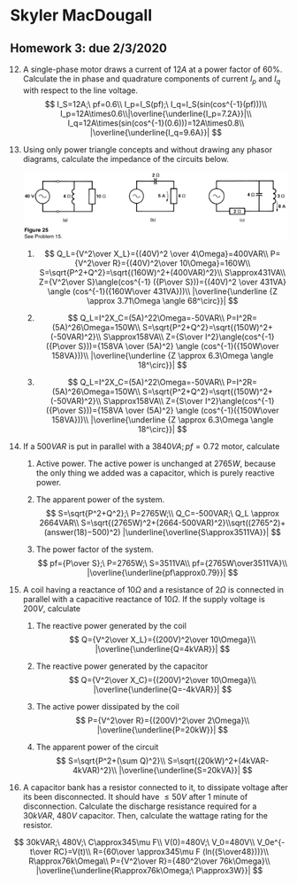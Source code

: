 # Skyler MacDougall

## Homework 3: due 2/3/2020

12. A single-phase motor draws a current of $12A$ at a power factor of $60\%$. Calculate the in phase and quadrature components of current $I_p$ and $I_q$ with respect to the line voltage. 
    $$
    I_S=12A;\ pf=0.6\\
    I_p=I_S(pf);\ I_q=I_S(sin(cos^{-1}(pf)))\\
I_p=12A\times0.6\\|\overline{\underline{I_p=7.2A}}|\\
    I_q=12A\times(sin(cos^{-1}(0.6)))=12A\times0.8\\
    |\overline{\underline{I_q=9.6A}}|
    $$



15. Using only power triangle concepts and without drawing any phasor diagrams, calculate the impedance of the circuits below.

    ![hw3Circuits](hw3.assets/hw3Circuits.png)

    1. $$
        Q_L={V^2\over X_L}={(40V)^2 \over 4\Omega}=400VAR\\
        P={V^2\over R}={(40V)^2\over 10\Omega}=160W\\
        S=\sqrt{P^2+Q^2}=\sqrt{(160W)^2+(400VAR)^2}\\
        S\approx431VA\\
        Z={V^2\over S}\angle(cos^{-1} ({P\over S}))={(40V)^2 \over 431VA} \angle (cos^{-1}({160W\over 431VA}))\\
        |\overline{\underline {Z \approx 3.71\Omega \angle 68^\circ}}|
        $$

    2. $$
        Q_L=I^2X_C=(5A)^22\Omega=-50VAR\\
        P=I^2R=(5A)^26\Omega=150W\\
        S=\sqrt{P^2+Q^2}=\sqrt{(150W)^2+(-50VAR)^2}\\
        S\approx158VA\\
        Z={S\over I^2}\angle(cos^{-1} ({P\over S}))={158VA \over (5A)^2} \angle (cos^{-1}({150W\over 158VA}))\\
        |\overline{\underline {Z \approx 6.3\Omega \angle 18^\circ}}|
        $$

    3. $$
        Q_L=I^2X_C=(5A)^22\Omega=-50VAR\\
        P=I^2R=(5A)^26\Omega=150W\\
        S=\sqrt{P^2+Q^2}=\sqrt{(150W)^2+(-50VAR)^2}\\
        S\approx158VA\\
        Z={S\over I^2}\angle(cos^{-1} ({P\over S}))={158VA \over (5A)^2} \angle (cos^{-1}({150W\over 158VA}))\\
        |\overline{\underline {Z \approx 6.3\Omega \angle 18^\circ}}|
        $$



20. If a $500VAR$ is put in parallel with a $3840VA; pf=0.72$ motor, calculate

    1. Active power.
        The active power is unchanged at $2765W$, because the only thing we added was a capacitor, which is purely reactive power. 

    2. The apparent power of the system.
        $$
        S=\sqrt{P^2+Q^2};\ P=2765W;\\ Q_C=-500VAR;\ Q_L \approx 2664VAR\\
        S=\sqrt{(2765W)^2+(2664-500VAR)^2}\\sqrt((2765^2)+(answer(18)−500)^2)
        |\underline{\overline{S\approx3511VA}}|
        $$

    3. The power factor of the system.
        $$
        pf={P\over S};\ P=2765W;\ S=3511VA\\
        pf={2765W\over3511VA}\\
        |\overline{\underline{pf\approx0.79}}|
        $$



21. A coil having a reactance of $10\Omega$ and a resistance of $2\Omega$ is connected in parallel with a capacitive reactance of $10\Omega$. If the supply voltage is $200V$, calculate

    1. The reactive power generated by the coil
        $$
        Q={V^2\over X_L}={(200V)^2\over 10\Omega}\\
        |\overline{\underline{Q=4kVAR}}|
$$
        
    2. The reactive power generated by the capacitor
$$
        Q={V^2\over X_C}={(200V)^2\over 10\Omega}\\
    |\overline{\underline{Q=-4kVAR}}|
    $$
        
    3. The active power dissipated by the coil
        $$
    P={V^2\over R}={(200V)^2\over 2\Omega}\\
        |\overline{\underline{P=20kW}}|
    $$
        
    4. The apparent power of the circuit
        $$
        S=\sqrt{P^2+(\sum Q)^2}\\
        S=\sqrt{(20kW)^2+(4kVAR-4kVAR)^2}\\
        |\overline{\underline{S=20kVA}}|
        $$



26. A capacitor bank has a resistor connected to it, to dissipate voltage after its been disconnected. It should have $\le50V$ after 1 minute of disconnection. Calculate the discharge resistance required for a $30kVAR,\ 480V$ capacitor. Then, calculate the wattage rating for the resistor.

$$
30kVAR;\ 480V;\ C\approx345\mu F\\
V(0)=480V;\ V_0=480V\\
V_0e^{-t\over RC}=V(t)\\
R={60\over \approx345\mu F (ln({5\over48}))}\\
R\approx76k\Omega\\
P={V^2\over R}={480^2\over 76k\Omega}\\
|\overline{\underline{R\approx76k\Omega;\ P\approx3W}}|
$$




